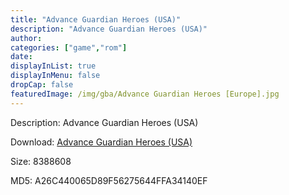 ```yaml
---
title: "Advance Guardian Heroes (USA)"
description: "Advance Guardian Heroes (USA)"
author: 
categories: ["game","rom"]
date: 
displayInList: true
displayInMenu: false
dropCap: false
featuredImage: /img/gba/Advance Guardian Heroes [Europe].jpg
---
```


Description: Advance Guardian Heroes (USA)

Download: <a style="text-decoration:underline;" href="https://mega.nz/#!qWZ22QhQ!3PEXxoISD30TbbarEzas1bFaD0kgRwS1evJxC5_b77c" target = "_blank" rel = "nofollow" > Advance Guardian Heroes (USA)</a>

Size: 8388608

MD5: A26C440065D89F56275644FFA34140EF

